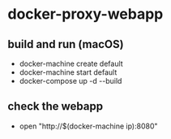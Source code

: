 # docker-proxy-webapp

## build and run (macOS)

* docker-machine create default
* docker-machine start default
* docker-compose up -d --build

## check the webapp

* open "http://$(docker-machine ip):8080"
